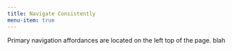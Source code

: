 ```yaml
---
title: Navigate Consistently
menu-item: true
---
```

    
    
Primary navigation affordances are located on the left top of the page. 
blah
